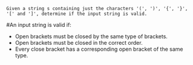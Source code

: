 `Given a string s containing just the characters '(', ')', '{', '}', '[' and ']', determine if the input string is valid.`

#An input string is valid if:

- Open brackets must be closed by the same type of brackets.
- Open brackets must be closed in the correct order.
- Every close bracket has a corresponding open bracket of the same type.